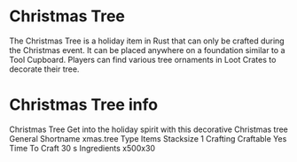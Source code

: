 # Christmas Tree

The Christmas Tree is a holiday item in Rust that can only be crafted during the Christmas event. It can be placed anywhere on a foundation similar to a Tool Cupboard. Players can find various tree ornaments in Loot Crates to decorate their tree.
# Christmas Tree info

Christmas Tree
Get into the holiday spirit with this decorative Christmas tree
General
Shortname
xmas.tree
Type
Items
Stacksize
1
Crafting
Craftable
Yes
Time To Craft
30 s
Ingredients
x500x30
